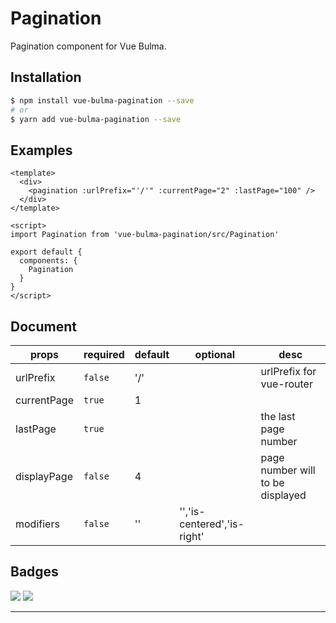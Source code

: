 # Pagination

Pagination component for Vue Bulma.

## Installation

```sh
$ npm install vue-bulma-pagination --save
# or
$ yarn add vue-bulma-pagination --save
```

## Examples

```vue
<template>
  <div>
    <pagination :urlPrefix="'/'" :currentPage="2" :lastPage="100" /> 
  </div>
</template>

<script>
import Pagination from 'vue-bulma-pagination/src/Pagination'

export default {
  components: {
    Pagination
  }
}
</script>
```
## Document

| props       | required | default | optional                    | desc                             |
| ----------- | -------- | ------- | --------------------------- | -------------------------------- |
| urlPrefix   | `false`  | '/'     |                             | urlPrefix for vue-router         |
| currentPage | `true`   | 1       |                             |                                  |
| lastPage    | `true`   |         |                             | the last page number             |
| displayPage | `false`  | 4       |                             | page number will to be displayed |
| modifiers   | `false`  | ''      | '','is-centered','is-right' |                                  |



## Badges

![](https://img.shields.io/badge/license-MIT-blue.svg)
![](https://img.shields.io/badge/status-dev-yellow.svg)

---
